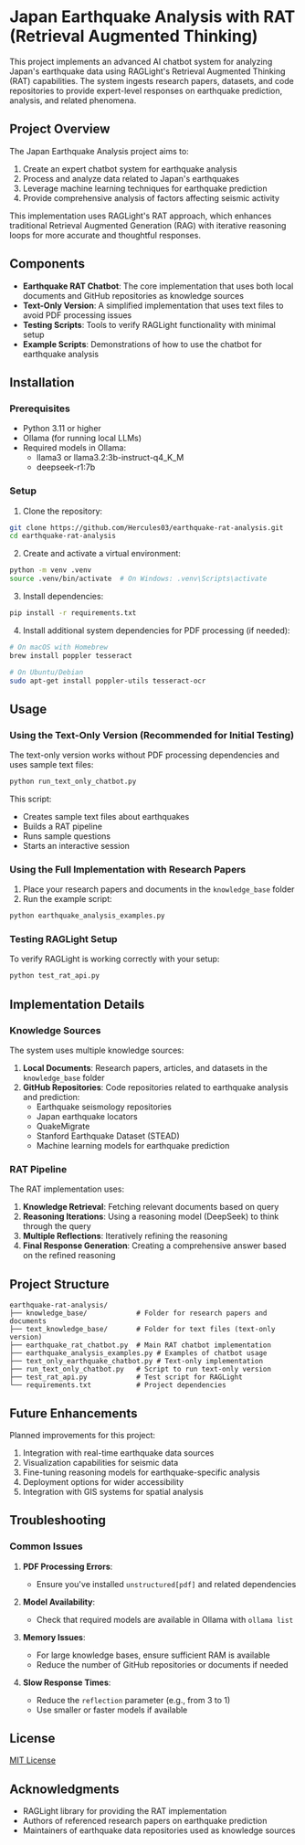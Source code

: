 # Japan Earthquake Analysis with RAT (Retrieval Augmented Thinking)

This project implements an advanced AI chatbot system for analyzing Japan's earthquake data using RAGLight's Retrieval Augmented Thinking (RAT) capabilities. The system ingests research papers, datasets, and code repositories to provide expert-level responses on earthquake prediction, analysis, and related phenomena.

## Project Overview

The Japan Earthquake Analysis project aims to:

1. Create an expert chatbot system for earthquake analysis
2. Process and analyze data related to Japan's earthquakes
3. Leverage machine learning techniques for earthquake prediction
4. Provide comprehensive analysis of factors affecting seismic activity

This implementation uses RAGLight's RAT approach, which enhances traditional Retrieval Augmented Generation (RAG) with iterative reasoning loops for more accurate and thoughtful responses.

## Components

- **Earthquake RAT Chatbot**: The core implementation that uses both local documents and GitHub repositories as knowledge sources
- **Text-Only Version**: A simplified implementation that uses text files to avoid PDF processing issues
- **Testing Scripts**: Tools to verify RAGLight functionality with minimal setup
- **Example Scripts**: Demonstrations of how to use the chatbot for earthquake analysis

## Installation

### Prerequisites

- Python 3.11 or higher
- Ollama (for running local LLMs)
- Required models in Ollama:
  - llama3 or llama3.2:3b-instruct-q4_K_M
  - deepseek-r1:7b

### Setup

1. Clone the repository:
```bash
git clone https://github.com/Hercules03/earthquake-rat-analysis.git
cd earthquake-rat-analysis
```

2. Create and activate a virtual environment:
```bash
python -m venv .venv
source .venv/bin/activate  # On Windows: .venv\Scripts\activate
```

3. Install dependencies:
```bash
pip install -r requirements.txt
```

4. Install additional system dependencies for PDF processing (if needed):
```bash
# On macOS with Homebrew
brew install poppler tesseract

# On Ubuntu/Debian
sudo apt-get install poppler-utils tesseract-ocr
```

## Usage

### Using the Text-Only Version (Recommended for Initial Testing)

The text-only version works without PDF processing dependencies and uses sample text files:

```bash
python run_text_only_chatbot.py
```

This script:
- Creates sample text files about earthquakes
- Builds a RAT pipeline
- Runs sample questions
- Starts an interactive session

### Using the Full Implementation with Research Papers

1. Place your research papers and documents in the `knowledge_base` folder
2. Run the example script:
```bash
python earthquake_analysis_examples.py
```

### Testing RAGLight Setup

To verify RAGLight is working correctly with your setup:

```bash
python test_rat_api.py
```

## Implementation Details

### Knowledge Sources

The system uses multiple knowledge sources:

1. **Local Documents**: Research papers, articles, and datasets in the `knowledge_base` folder
2. **GitHub Repositories**: Code repositories related to earthquake analysis and prediction:
   - Earthquake seismology repositories
   - Japan earthquake locators
   - QuakeMigrate
   - Stanford Earthquake Dataset (STEAD)
   - Machine learning models for earthquake prediction

### RAT Pipeline

The RAT implementation uses:

1. **Knowledge Retrieval**: Fetching relevant documents based on query
2. **Reasoning Iterations**: Using a reasoning model (DeepSeek) to think through the query
3. **Multiple Reflections**: Iteratively refining the reasoning
4. **Final Response Generation**: Creating a comprehensive answer based on the refined reasoning

## Project Structure

```
earthquake-rat-analysis/
├── knowledge_base/            # Folder for research papers and documents
├── text_knowledge_base/       # Folder for text files (text-only version)
├── earthquake_rat_chatbot.py  # Main RAT chatbot implementation
├── earthquake_analysis_examples.py # Examples of chatbot usage
├── text_only_earthquake_chatbot.py # Text-only implementation
├── run_text_only_chatbot.py   # Script to run text-only version
├── test_rat_api.py            # Test script for RAGLight
└── requirements.txt           # Project dependencies
```

## Future Enhancements

Planned improvements for this project:

1. Integration with real-time earthquake data sources
2. Visualization capabilities for seismic data
3. Fine-tuning reasoning models for earthquake-specific analysis
4. Deployment options for wider accessibility
5. Integration with GIS systems for spatial analysis

## Troubleshooting

### Common Issues

1. **PDF Processing Errors**:
   - Ensure you've installed `unstructured[pdf]` and related dependencies

2. **Model Availability**:
   - Check that required models are available in Ollama with `ollama list`

3. **Memory Issues**:
   - For large knowledge bases, ensure sufficient RAM is available
   - Reduce the number of GitHub repositories or documents if needed

4. **Slow Response Times**:
   - Reduce the `reflection` parameter (e.g., from 3 to 1)
   - Use smaller or faster models if available

## License

[MIT License](LICENSE)

## Acknowledgments

- RAGLight library for providing the RAT implementation
- Authors of referenced research papers on earthquake prediction
- Maintainers of earthquake data repositories used as knowledge sources
